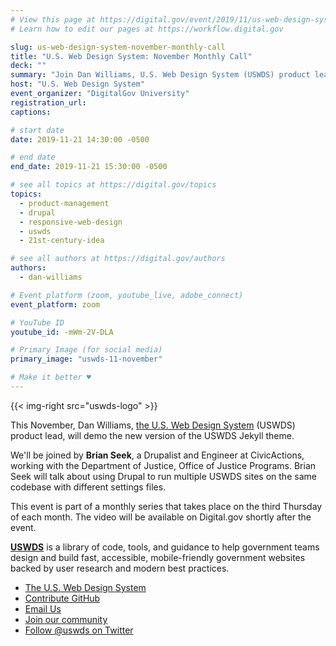 ```yaml
---
# View this page at https://digital.gov/event/2019/11/us-web-design-system-november-monthly
# Learn how to edit our pages at https://workflow.digital.gov

slug: us-web-design-system-november-monthly-call
title: "U.S. Web Design System: November Monthly Call"
deck: ""
summary: "Join Dan Williams, U.S. Web Design System (USWDS) product lead, in our monthly call as he walks through the design system and answers your questions."
host: "U.S. Web Design System"
event_organizer: "DigitalGov University"
registration_url:
captions:

# start date
date: 2019-11-21 14:30:00 -0500

# end date
end_date: 2019-11-21 15:30:00 -0500

# see all topics at https://digital.gov/topics
topics:
  - product-management
  - drupal
  - responsive-web-design
  - uswds
  - 21st-century-idea

# see all authors at https://digital.gov/authors
authors:
  - dan-williams

# Event platform (zoom, youtube_live, adobe_connect)
event_platform: zoom

# YouTube ID
youtube_id: -mWm-2V-DLA

# Primary Image (for social media)
primary_image: "uswds-11-november"

# Make it better ♥
---
```


{{< img-right src="uswds-logo" >}}

This November, Dan Williams, [the U.S. Web Design System](https://designsystem.digital.gov/) (USWDS) product lead, will demo the new version of the USWDS Jekyll theme.

We'll be joined by **Brian Seek**, a Drupalist and Engineer at CivicActions, working with the Department of Justice, Office of Justice Programs. Brian Seek will talk about using Drupal to run multiple USWDS sites on the same codebase with different settings files.

This event is part of a monthly series that takes place on the third Thursday of each month. The video will be available on Digital.gov shortly after the event.

[**USWDS**](https://designsystem.digital.gov/) is a library of code, tools, and guidance to help government teams design and build fast, accessible, mobile-friendly government websites backed by user research and modern best practices.

- [The U.S. Web Design System](https://designsystem.digital.gov/)
- [Contribute GitHub](https://github.com/uswds/uswds/issues)
- [Email Us](mailto:uswds@gsa.gov)
- [Join our community](https://digital.gov/communities/uswds/)
- [Follow @uswds on Twitter](https://twitter.com/uswds)

